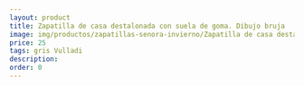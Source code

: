 ```yaml
---
layout: product
title: Zapatilla de casa destalonada con suela de goma. Dibujo bruja
image: img/productos/zapatillas-senora-invierno/Zapatilla de casa destalonada con suela de goma. Dibujo bruja=25=gris Vulladi.webp
price: 25
tags: gris Vulladi
description: 
order: 0
---
```

